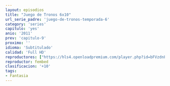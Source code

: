 ```yaml
---
layout: episodios
title: "Juego de Tronos 6x10"
url_serie_padre: 'juego-de-tronos-temporada-6'
category: 'series'
capitulo: 'yes'
anio: '2011'
prev: 'capitulo-9'
proximo: ''
idioma: 'Subtitulado'
calidad: 'Full HD'
reproductores: ["https://hls4.openloadpremium.com/player.php?id=bFVzdnFtbTRVZFI2TjFYc0dKMkJ6cUUvc25rYVJ6cXZrTk1PaFNIV1F5RWUxRFFuYjVBRGJhTFVxMGNVbENKS0FOUldzd25Dc1FjNU1IWW9QaUJxU2c9PQ&sub=https://sub.cuevana2.io/vtt-sub/sub7/Game.Of.Thrones.S06E10.vtt"]
reproductor: fembed
clasificacion: '+10'
tags:
- Fantasia
---
```












